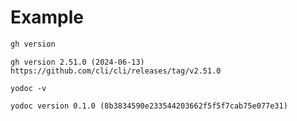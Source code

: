 # Example

```sh
gh version
```
```
gh version 2.51.0 (2024-06-13)
https://github.com/cli/cli/releases/tag/v2.51.0
```
```
yodoc -v
```
```
yodoc version 0.1.0 (8b3834590e233544203662f5f5f7cab75e077e31)
```

<!-- This file is generated by yodoc.
https://github.com/suzuki-shunsuke/yodoc
Please don't edit this code comment because yodoc depends on this code comment.
-->
